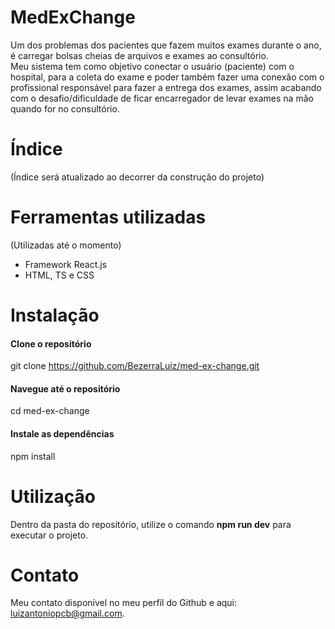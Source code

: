 # MedExChange

Um dos problemas dos pacientes que fazem muitos exames durante o ano, é carregar bolsas cheias de arquivos e exames ao consultório.  
Meu sistema tem como objetivo conectar o usuário (paciente) com o hospital, para a coleta do exame e poder também fazer uma conexão com o profissional responsável para fazer a entrega dos exames, assim acabando com o desafio/dificuldade de ficar encarregador de levar exames na mão quando for no consultório.

# Índice
(Índice será atualizado ao decorrer da construção do projeto)

# Ferramentas utilizadas
(Utilizadas até o momento)
- Framework React.js
- HTML, TS e CSS

# Instalação
#### Clone o repositório
git clone https://github.com/BezerraLuiz/med-ex-change.git
#### Navegue até o repositório
cd med-ex-change
#### Instale as dependências
npm install

# Utilização
Dentro da pasta do repositório, utilize o comando **npm run dev** para executar o projeto.

# Contato
Meu contato disponível no meu perfil do Github e aqui: luizantoniopcb@gmail.com.

